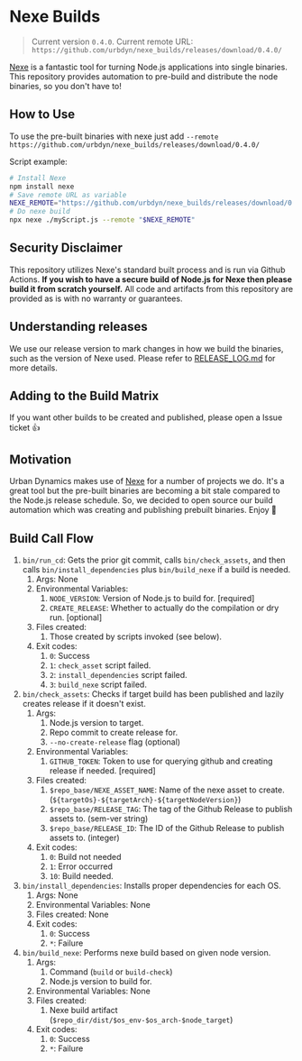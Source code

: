 # Nexe Builds

> Current version `0.4.0`. Current remote URL: `https://github.com/urbdyn/nexe_builds/releases/download/0.4.0/`

[Nexe](https://github.com/nexe/nexe) is a fantastic tool for turning Node.js applications into single binaries.
This repository provides automation to pre-build and distribute the node binaries, so you don't have to!


## How to Use

To use the pre-built binaries with nexe just add `--remote https://github.com/urbdyn/nexe_builds/releases/download/0.4.0/`

Script example:

```bash
# Install Nexe
npm install nexe
# Save remote URL as variable
NEXE_REMOTE="https://github.com/urbdyn/nexe_builds/releases/download/0.4.0/"
# Do nexe build
npx nexe ./myScript.js --remote "$NEXE_REMOTE"
```

## Security Disclaimer

This repository utilizes Nexe's standard built process and is run via Github Actions.
**If you wish to have a secure build of Node.js for Nexe then please build it from scratch yourself.**
All code and artifacts from this repository are provided as is with no warranty or guarantees.

## Understanding releases

We use our release version to mark changes in how we build the binaries, such as the version of Nexe used.
Please refer to [RELEASE_LOG.md](./RELEASE_LOG.md) for more details.

## Adding to the Build Matrix

If you want other builds to be created and published, please open a Issue ticket 👍

## Motivation

Urban Dynamics makes use of [Nexe](https://github.com/nexe/nexe) for a number of projects we do.
It's a great tool but the pre-built binaries are becoming a bit stale compared to the Node.js release schedule.
So, we decided to open source our build automation which was creating and publishing prebuilt binaries.
Enjoy 🚀

## Build Call Flow  

1. `bin/run_cd`: Gets the prior git commit, calls `bin/check_assets`, and then calls `bin/install_dependencies` plus `bin/build_nexe` if a build is needed.
    1. Args: None
    2. Environmental Variables:
        1. `NODE_VERSION`: Version of Node.js to build for. [required]
        2. `CREATE_RELEASE`: Whether to actually do the compilation or dry run. [optional]
    3. Files created:
        1. Those created by scripts invoked (see below).
    4. Exit codes:
        1. `0`: Success
        2. `1`: `check_asset` script failed.
        3. `2`: `install_dependencies` script failed.
        4. `3`: `build_nexe` script failed.
2. `bin/check_assets`: Checks if target build has been published and lazily creates release if it doesn't exist.
    1. Args:
        1. Node.js version to target.
        2. Repo commit to create release for.
        3. `--no-create-release` flag (optional)
    2. Environmental Variables:
        1. `GITHUB_TOKEN`: Token to use for querying github and creating release if needed. [required]
    3. Files created:
        1. `$repo_base/NEXE_ASSET_NAME`: Name of the nexe asset to create. (`${targetOs}-${targetArch}-${targetNodeVersion}`)
        2. `$repo_base/RELEASE_TAG`: The tag of the Github Release to publish assets to. (sem-ver string)
        3. `$repo_base/RELEASE_ID`: The ID of the Github Release to publish assets to. (integer)
    4. Exit codes:
        1. `0`: Build not needed
        2. `1`: Error occurred
        3. `10`: Build needed.
2. `bin/install_dependencies`: Installs proper dependencies for each OS.
    1. Args: None
    2. Environmental Variables: None
    3. Files created: None
    4. Exit codes:
        1. `0`: Success
        2. `*`: Failure
3. `bin/build_nexe`: Performs nexe build based on given node version.
    1. Args:
        1. Command (`build` or `build-check`)
        2. Node.js version to build for.
    2. Environmental Variables: None
    3. Files created:
        1. Nexe build artifact (`$repo_dir/dist/$os_env-$os_arch-$node_target`)
    4. Exit codes:
        1. `0`: Success
        2. `*`: Failure
